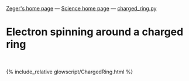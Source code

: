 [Zeger's home page](https://www.hendrikse.name/) &mdash; [Science home page](https://www.hendrikse.name/science/) &mdash; [charged_ring.py](glowscript/charged_ring.html) 

# Electron spinning around a charged ring
<div class="header_line"><br/></div>

{% include_relative glowscript/ChargedRing.html %}
